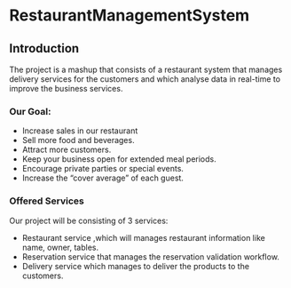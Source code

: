 # RestaurantManagementSystem

## Introduction
The project is a mashup that consists of a restaurant system that manages delivery services for the customers and which analyse data in real-time to improve the business services. 


### Our Goal:
* Increase sales in our restaurant
* Sell more food and beverages.
* Attract more customers.
* Keep your business open for extended meal periods.
* Encourage private parties or special events.
* Increase the “cover average” of each guest.

### Offered Services
Our project will be consisting of 3 services:
* Restaurant service ,which will manages restaurant information like name, owner, tables.
* Reservation service that manages the reservation validation workflow.
* Delivery service which manages to deliver the products to the customers.


